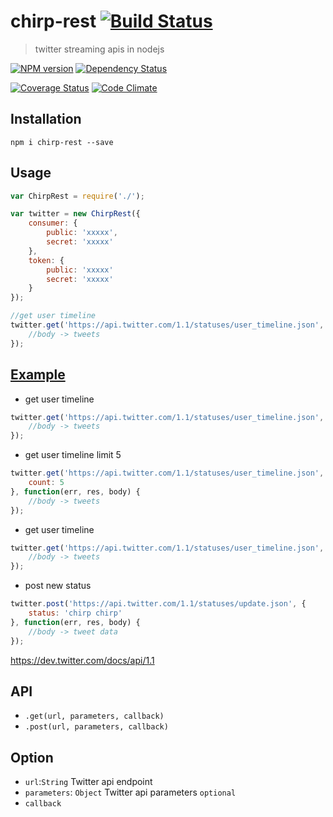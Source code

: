chirp-rest [![Build Status](https://travis-ci.org/ddo/chirp-rest.svg)](https://travis-ci.org/ddo/chirp-rest)
==============

> twitter streaming apis in nodejs

[![NPM version](https://badge.fury.io/js/chirp-rest.png)](http://badge.fury.io/js/chirp-rest)
[![Dependency Status](https://david-dm.org/ddo/chirp-rest.png?theme=shields.io)](https://david-dm.org/ddo/chirp-rest)

[![Coverage Status](https://coveralls.io/repos/ddo/chirp-rest/badge.png?branch=master)](https://coveralls.io/r/ddo/chirp-rest?branch=master)
[![Code Climate](https://codeclimate.com/github/ddo/chirp-rest.png)](https://codeclimate.com/github/ddo/chirp-rest)

## Installation

```
npm i chirp-rest --save
```

## Usage

```js
var ChirpRest = require('./');

var twitter = new ChirpRest({
    consumer: {
        public: 'xxxxx',
        secret: 'xxxxx'
    },
    token: {
        public: 'xxxxx'
        secret: 'xxxxx'
    }
});

//get user timeline
twitter.get('https://api.twitter.com/1.1/statuses/user_timeline.json', function(err, res, body) {
    //body -> tweets
});
```

## [Example](/example.js)

* get user timeline

```js
twitter.get('https://api.twitter.com/1.1/statuses/user_timeline.json', function(err, res, body) {
    //body -> tweets
});
```

* get user timeline limit 5

```js
twitter.get('https://api.twitter.com/1.1/statuses/user_timeline.json', {
    count: 5
}, function(err, res, body) {
    //body -> tweets
});
```

* get user timeline

```js
twitter.get('https://api.twitter.com/1.1/statuses/user_timeline.json', function(err, res, body) {
    //body -> tweets
});
```

* post new status

```js
twitter.post('https://api.twitter.com/1.1/statuses/update.json', {
    status: 'chirp chirp'
}, function(err, res, body) {
    //body -> tweet data
});
```

https://dev.twitter.com/docs/api/1.1

## API

* ``.get(url, parameters, callback)``
* ``.post(url, parameters, callback)``

## Option

* ``url``:``String`` Twitter api endpoint
* ``parameters``: ``Object`` Twitter api parameters ``optional``
* ``callback``
